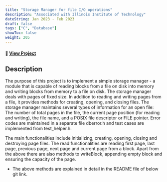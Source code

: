 ```yaml
---
title: "Storage Manager for file I/O operations"
description: "Associated with Illinois Institute of Technology"
dateString: Jan 2023 - Feb 2023
draft: false
tags: ["C", "Database"]
showToc: false
weight: 205
--- 
```


#### 🔗 [View Project](https://github.com/anushasonte/ADO/tree/main/StorageHandler)

## Description
The purpose of this project is to implement a simple storage manager - a module that is capable of reading blocks from a file on disk into memory and writing blocks from memory to a file on disk. The storage manager deals with pages of fixed size. In addition to reading and writing pages from a file, it provides methods for creating, opening, and closing files. The storage manager maintains several types of information for an open file: The number of total pages in the file, the current page position (for reading and writing), the file name, and a POSIX file descriptor or FILE pointer. Error codes are maintained in a separate file dberror.h and test cases are implemented from test_helper.h.

The main functionalities include initializing, creating, opening, closing and destroying page files. The read functionalities are reading first page, last page, previous page, next page and current page from a block. Apart from the above there are also methods to writeBlock, appending empty block and ensuring the capacity of the page. 
* The above methods are explained in detail in the README file of below git link.
